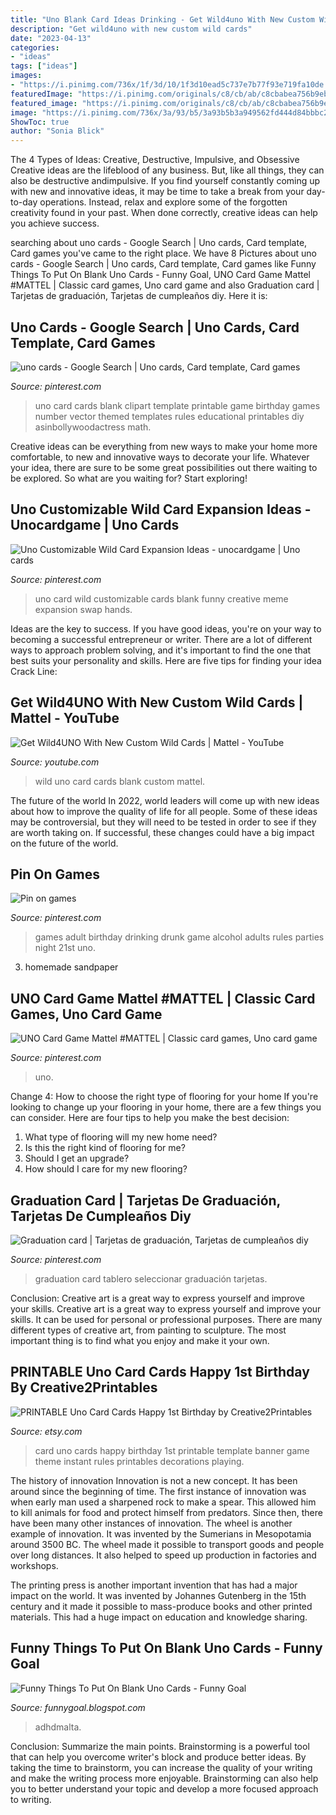 ```yaml
---
title: "Uno Blank Card Ideas Drinking - Get Wild4uno With New Custom Wild Cards"
description: "Get wild4uno with new custom wild cards"
date: "2023-04-13"
categories:
- "ideas"
tags: ["ideas"]
images:
- "https://i.pinimg.com/736x/1f/3d/10/1f3d10ead5c737e7b77f93e719fa10de.jpg"
featuredImage: "https://i.pinimg.com/originals/c8/cb/ab/c8cbabea756b9eb048ee6ba2802cc67c.jpg"
featured_image: "https://i.pinimg.com/originals/c8/cb/ab/c8cbabea756b9eb048ee6ba2802cc67c.jpg"
image: "https://i.pinimg.com/736x/3a/93/b5/3a93b5b3a949562fd444d84bbbc2fe9c--uno-cards-game-cards.jpg"
ShowToc: true
author: "Sonia Blick"
---
```



The 4 Types of Ideas: Creative, Destructive, Impulsive, and Obsessive
Creative ideas are the lifeblood of any business. But, like all things, they can also be destructive andimpulsive. If you find yourself constantly coming up with new and innovative ideas, it may be time to take a break from your day-to-day operations. Instead, relax and explore some of the forgotten creativity found in your past. When done correctly, creative ideas can help you achieve success.

	

		
searching about uno cards - Google Search | Uno cards, Card template, Card games you've came to the right place. We have 8 Pictures about uno cards - Google Search | Uno cards, Card template, Card games like Funny Things To Put On Blank Uno Cards - Funny Goal, UNO Card Game Mattel #MATTEL | Classic card games, Uno card game and also Graduation card | Tarjetas de graduación, Tarjetas de cumpleaños diy. Here it is:
		
    
## Uno Cards - Google Search | Uno Cards, Card Template, Card Games

<img loading=lazy src="https://i.pinimg.com/736x/3a/93/b5/3a93b5b3a949562fd444d84bbbc2fe9c--uno-cards-game-cards.jpg" onerror="this.onerror=null;this.src='https://tse2.mm.bing.net/th?id=OIP.KEebgO7zSyBipUWCapjnWAAAAA&amp;pid=15.1';" alt="uno cards - Google Search | Uno cards, Card template, Card games">

_Source: pinterest.com_

>uno card cards blank clipart template printable game birthday games number vector themed templates rules educational printables diy asinbollywoodactress math. 

	

Creative ideas can be everything from new ways to make your home more comfortable, to new and innovative ways to decorate your life. Whatever your idea, there are sure to be some great possibilities out there waiting to be explored. So what are you waiting for? Start exploring!

    
## Uno Customizable Wild Card Expansion Ideas - Unocardgame | Uno Cards

<img loading=lazy src="https://i.pinimg.com/originals/c8/cb/ab/c8cbabea756b9eb048ee6ba2802cc67c.jpg" onerror="this.onerror=null;this.src='https://tse1.mm.bing.net/th?id=OIP.66nCJn9E7uMkMzjsh6VgcQAAAA&amp;pid=15.1';" alt="Uno Customizable Wild Card Expansion Ideas - unocardgame | Uno cards">

_Source: pinterest.com_

>uno card wild customizable cards blank funny creative meme expansion swap hands. 

	

Ideas are the key to success. If you have good ideas, you're on your way to becoming a successful entrepreneur or writer. There are a lot of different ways to approach problem solving, and it's important to find the one that best suits your personality and skills. Here are five tips for finding your idea Crack Line:

    
## Get Wild4UNO With New Custom Wild Cards | Mattel - YouTube

<img loading=lazy src="https://i.ytimg.com/vi/KfcH5Y8_zek/maxresdefault.jpg" onerror="this.onerror=null;this.src='https://tse2.mm.bing.net/th?id=OIP.onj-FeZFkGWiQ9SuFPDL7wHaEK&amp;pid=15.1';" alt="Get Wild4UNO With New Custom Wild Cards | Mattel - YouTube">

_Source: youtube.com_

>wild uno card cards blank custom mattel. 

	

The future of the world
In 2022, world leaders will come up with new ideas about how to improve the quality of life for all people. Some of these ideas may be controversial, but they will need to be tested in order to see if they are worth taking on. If successful, these changes could have a big impact on the future of the world.

    
## Pin On Games

<img loading=lazy src="https://i.pinimg.com/originals/41/92/38/4192386e8c4949eed9d5f57d5e086764.jpg" onerror="this.onerror=null;this.src='https://tse1.mm.bing.net/th?id=OIP.hnhSt82R1w4UUBbGutTUCQHaJ4&amp;pid=15.1';" alt="Pin on games">

_Source: pinterest.com_

>games adult birthday drinking drunk game alcohol adults rules parties night 21st uno. 

	

3. homemade sandpaper

    
## UNO Card Game Mattel #MATTEL | Classic Card Games, Uno Card Game

<img loading=lazy src="https://i.pinimg.com/736x/1f/3d/10/1f3d10ead5c737e7b77f93e719fa10de.jpg" onerror="this.onerror=null;this.src='https://tse2.mm.bing.net/th?id=OIP.uGcqBfpF3WNz9hM1h-WC_gHaIS&amp;pid=15.1';" alt="UNO Card Game Mattel #MATTEL | Classic card games, Uno card game">

_Source: pinterest.com_

>uno. 

	

Change 4: How to choose the right type of flooring for your home
If you're looking to change up your flooring in your home, there are a few things you can consider. Here are four tips to help you make the best decision: 
1. What type of flooring will my new home need?
2. Is this the right kind of flooring for me?
3. Should I get an upgrade?
4. How should I care for my new flooring?

    
## Graduation Card | Tarjetas De Graduación, Tarjetas De Cumpleaños Diy

<img loading=lazy src="https://i.pinimg.com/originals/b2/b3/ef/b2b3efc002d7ee43683b44b27d0641dd.png" onerror="this.onerror=null;this.src='https://tse3.mm.bing.net/th?id=OIP.mlBiWEgVlCd72-481nR6LwHaJ4&amp;pid=15.1';" alt="Graduation card | Tarjetas de graduación, Tarjetas de cumpleaños diy">

_Source: pinterest.com_

>graduation card tablero seleccionar graduación tarjetas. 

	

Conclusion: Creative art is a great way to express yourself and improve your skills.
Creative art is a great way to express yourself and improve your skills. It can be used for personal or professional purposes. There are many different types of creative art, from painting to sculpture. The most important thing is to find what you enjoy and make it your own.

    
## PRINTABLE Uno Card Cards Happy 1st Birthday By Creative2Printables

<img loading=lazy src="https://img1.etsystatic.com/035/0/9496668/il_570xN.602067941_dxea.jpg" onerror="this.onerror=null;this.src='https://tse1.mm.bing.net/th?id=OIP._1J7BQo0klVUwVHYKiKQewHaOv&amp;pid=15.1';" alt="PRINTABLE Uno Card Cards Happy 1st Birthday by Creative2Printables">

_Source: etsy.com_

>card uno cards happy birthday 1st printable template banner game theme instant rules printables decorations playing. 

	

The history of innovation
Innovation is not a new concept. It has been around since the beginning of time. The first instance of innovation was when early man used a sharpened rock to make a spear. This allowed him to kill animals for food and protect himself from predators. Since then, there have been many other instances of innovation.
The wheel is another example of innovation. It was invented by the Sumerians in Mesopotamia around 3500 BC. The wheel made it possible to transport goods and people over long distances. It also helped to speed up production in factories and workshops.

The printing press is another important invention that has had a major impact on the world. It was invented by Johannes Gutenberg in the 15th century and it made it possible to mass-produce books and other printed materials. This had a huge impact on education and knowledge sharing.

    
## Funny Things To Put On Blank Uno Cards - Funny Goal

<img loading=lazy src="https://i.pinimg.com/originals/8d/ce/2a/8dce2a9c2068d8f9c138bdac9211291d.jpg" onerror="this.onerror=null;this.src='https://tse3.mm.bing.net/th?id=OIP.1t2knErWc_9VXl0fn3pCHwHaJ4&amp;pid=15.1';" alt="Funny Things To Put On Blank Uno Cards - Funny Goal">

_Source: funnygoal.blogspot.com_

>adhdmalta. 

	

Conclusion: Summarize the main points.
Brainstorming is a powerful tool that can help you overcome writer's block and produce better ideas. By taking the time to brainstorm, you can increase the quality of your writing and make the writing process more enjoyable. Brainstorming can also help you to better understand your topic and develop a more focused approach to writing.


